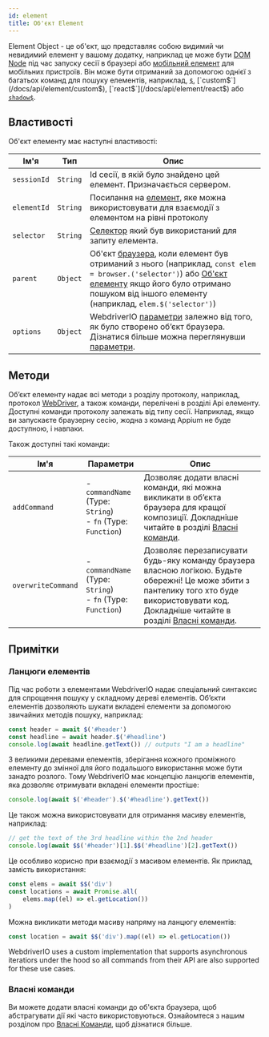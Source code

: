 ```yaml
---
id: element
title: Об'єкт Element
---
```


Element Object - це об'єкт, що представляє собою видимий чи невидимий елемент у вашому додатку, наприклад це може бути [DOM Node](https://developer.mozilla.org/en-US/docs/Web/API/Element) під час запуску сесії в браузері або [мобільний елемент](https://developer.apple.com/documentation/swift/sequence/element) для мобільних пристроїв. Він може бути отриманий за допомогою однієї з багатьох команд для пошуку елементів, наприклад, [`$`](/docs/api/element/$), [`custom$`](/docs/api/element/custom$), [`react$`](/docs/api/element/react$) або [`shadow$`](/docs/api/element/shadow$).

## Властивості

Об'єкт елементу має наступні властивості:

| Ім'я        | Тип      | Опис                                                                                                                                                                                                                                                     |
| ----------- | -------- | -------------------------------------------------------------------------------------------------------------------------------------------------------------------------------------------------------------------------------------------------------- |
| `sessionId` | `String` | Id сесії, в якій було знайдено цей елемент. Призначається сервером.                                                                                                                                                                                      |
| `elementId` | `String` | Посилання на [елемент](https://w3c.github.io/webdriver/#elements), яке можна використовувати для взаємодії з елементом на рівні протоколу                                                                                                                |
| `selector`  | `String` | [Селектор](/docs/selectors) який був використаний для запиту елемента.                                                                                                                                                                                   |
| `parent`    | `Object` | Об'єкт [браузера](browser), коли елемент був отриманий з нього (наприклад, `const elem = browser.('selector')`) або [Об'єкт елементу](element) якщо його було отримано пошуком від іншого елементу (наприклад, `elem.$('selector')`) |
| `options`   | `Object` | WebdriverIO [параметри](../configuration) залежно від того, як було створено об’єкт браузера. Дізнатися більше можна переглянувши [параметри](../setuptypes).                                                                                      |

## Методи

Об’єкт елементу надає всі методи з розділу протоколу, наприклад, протокол [WebDriver](/docs/api/webdriver), а також команди, перелічені в розділі Api елементу. Доступні команди протоколу залежать від типу сесії. Наприклад, якщо ви запускаєте браузерну сесію, жодна з команд Appium [](../appium) не буде доступною, і навпаки.

Також доступні такі команди:

| Ім'я               | Параметри                                                             | Опис                                                                                                                                                                                                                                              |
| ------------------ | --------------------------------------------------------------------- | ------------------------------------------------------------------------------------------------------------------------------------------------------------------------------------------------------------------------------------------------- |
| `addCommand`       | - `commandName` (Type: `String`)<br />- `fn` (Type: `Function`) | Дозволяє додати власні команди, які можна викликати в об’єкта браузера для кращої композиції. Докладніше читайте в розділі [Власні команди](../customcommands).                                                                                |
| `overwriteCommand` | - `commandName` (Type: `String`)<br />- `fn` (Type: `Function`) | Дозволяє перезаписувати будь-яку команду браузера власною логікою. Будьте обережні! Це може збити з пантелику того хто буде використовувати код. Докладніше читайте в розділі [Власні команди](../customcommands#overwriting-native-commands). |

## Примітки

### Ланцюги елементів

Під час роботи з елементами WebdriverIO надає спеціальний синтаксис для спрощення пошуку у складному дереві елементів. Об’єкти елементів дозволяють шукати вкладені елементи за допомогою звичайних методів пошуку, наприклад:

```js
const header = await $('#header')
const headline = await header.$('#headline')
console.log(await headline.getText()) // outputs "I am a headline"
```

З великими деревами елементів, зберігання кожного проміжного елементу до змінної для його подальшого використання може бути занадто розлого. Тому WebdriverIO має концепцію ланцюгів елементів, яка дозволяє отримувати вкладені елементи простіше:

```js
console.log(await $('#header').$('#headline').getText())
```

Це також можна використовувати для отримання масиву елементів, наприклад:

```js
// get the text of the 3rd headline within the 2nd header
console.log(await $$('#header')[1].$$('#headline')[2].getText())
```

Це особливо корисно при взаємодії з масивом елементів. Як приклад, замість використання:

```js
const elems = await $$('div')
const locations = await Promise.all(
    elems.map((el) => el.getLocation())
)
```

Можна викликати методи масиву напряму на ланцюгу елементів:

```js
const location = await $$('div').map((el) => el.getLocation())
```

WebdriverIO uses a custom implementation that supports asynchronous iteratiors under the hood so all commands from their API are also supported for these use cases.

### Власні команди

Ви можете додати власні команди до об'єкта браузера, щоб абстрагувати дії які часто використовуються. Ознайомтеся з нашим розділом про [Власні Команди](../customcommands#adding-custom-commands), щоб дізнатися більше.
